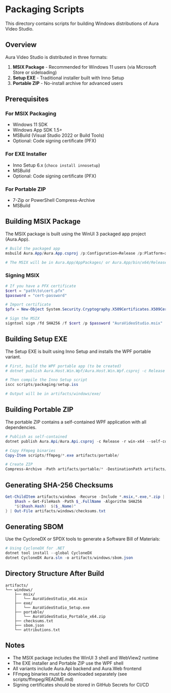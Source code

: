 # Packaging Scripts

This directory contains scripts for building Windows distributions of Aura Video Studio.

## Overview

Aura Video Studio is distributed in three formats:
1. **MSIX Package** - Recommended for Windows 11 users (via Microsoft Store or sideloading)
2. **Setup EXE** - Traditional installer built with Inno Setup
3. **Portable ZIP** - No-install archive for advanced users

## Prerequisites

### For MSIX Packaging
- Windows 11 SDK
- Windows App SDK 1.5+
- MSBuild (Visual Studio 2022 or Build Tools)
- Optional: Code signing certificate (PFX)

### For EXE Installer
- Inno Setup 6.x (`choco install innosetup`)
- MSBuild
- Optional: Code signing certificate (PFX)

### For Portable ZIP
- 7-Zip or PowerShell Compress-Archive
- MSBuild

## Building MSIX Package

The MSIX package is built using the WinUI 3 packaged app project (Aura.App).

```powershell
# Build the packaged app
msbuild Aura.App/Aura.App.csproj /p:Configuration=Release /p:Platform=x64 /p:AppxBundle=Never /p:UapAppxPackageBuildMode=SideloadOnly

# The MSIX will be in Aura.App/AppPackages/ or Aura.App/bin/x64/Release/
```

### Signing MSIX

```powershell
# If you have a PFX certificate
$cert = "path\to\cert.pfx"
$password = "cert-password"

# Import certificate
$pfx = New-Object System.Security.Cryptography.X509Certificates.X509Certificate2($cert, $password)

# Sign the MSIX
signtool sign /fd SHA256 /f $cert /p $password "AuraVideoStudio.msix"
```

## Building Setup EXE

The Setup EXE is built using Inno Setup and installs the WPF portable variant.

```powershell
# First, build the WPF portable app (to be created)
# dotnet publish Aura.Host.Win.Wpf/Aura.Host.Win.Wpf.csproj -c Release -r win-x64 --self-contained

# Then compile the Inno Setup script
iscc scripts/packaging/setup.iss

# Output will be in artifacts/windows/exe/
```

## Building Portable ZIP

The portable ZIP contains a self-contained WPF application with all dependencies.

```powershell
# Publish as self-contained
dotnet publish Aura.Api/Aura.Api.csproj -c Release -r win-x64 --self-contained -o artifacts/portable/Aura.Api

# Copy FFmpeg binaries
Copy-Item scripts/ffmpeg/*.exe artifacts/portable/

# Create ZIP
Compress-Archive -Path artifacts/portable/* -DestinationPath artifacts/windows/portable/AuraVideoStudio_Portable_x64.zip
```

## Generating SHA-256 Checksums

```powershell
Get-ChildItem artifacts/windows -Recurse -Include *.msix,*.exe,*.zip | ForEach-Object {
    $hash = Get-FileHash -Path $_.FullName -Algorithm SHA256
    "$($hash.Hash)  $($_.Name)"
} | Out-File artifacts/windows/checksums.txt
```

## Generating SBOM

Use the CycloneDX or SPDX tools to generate a Software Bill of Materials:

```powershell
# Using CycloneDX for .NET
dotnet tool install --global CycloneDX
dotnet CycloneDX Aura.sln -o artifacts/windows/sbom.json
```

## Directory Structure After Build

```
artifacts/
└── windows/
    ├── msix/
    │   └── AuraVideoStudio_x64.msix
    ├── exe/
    │   └── AuraVideoStudio_Setup.exe
    ├── portable/
    │   └── AuraVideoStudio_Portable_x64.zip
    ├── checksums.txt
    ├── sbom.json
    └── attributions.txt
```

## Notes

- The MSIX package includes the WinUI 3 shell and WebView2 runtime
- The EXE installer and Portable ZIP use the WPF shell
- All variants include Aura.Api backend and Aura.Web frontend
- FFmpeg binaries must be downloaded separately (see scripts/ffmpeg/README.md)
- Signing certificates should be stored in GitHub Secrets for CI/CD
